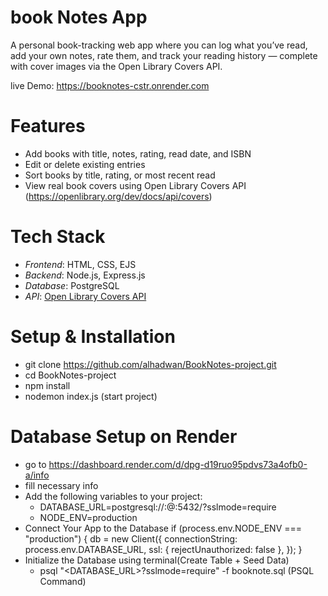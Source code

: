 # book Notes App
A personal book-tracking web app where you can log what you’ve read, add your own notes, rate them, and track your reading history — complete with cover images via the Open Library Covers API.

  live Demo: https://booknotes-cstr.onrender.com

# Features
- Add books with title, notes, rating, read date, and ISBN
- Edit or delete existing entries
- Sort books by title, rating, or most recent read
- View real book covers using Open Library Covers API (https://openlibrary.org/dev/docs/api/covers)

# Tech Stack
- *Frontend*: HTML, CSS, EJS
- *Backend*: Node.js, Express.js
- *Database*: PostgreSQL
- *API*: [Open Library Covers API](https://openlibrary.org/dev/docs/api/covers)

# Setup & Installation
-  git clone https://github.com/alhadwan/BookNotes-project.git
-  cd BookNotes-project
-  npm install
-  nodemon index.js (start project) 

# Database Setup on Render
-  go to https://dashboard.render.com/d/dpg-d19ruo95pdvs73a4ofb0-a/info
-  fill necessary info
-  Add the following variables to your project: 
      - DATABASE_URL=postgresql://<user>:<password>@<host>:5432/<database>?sslmode=require
      - NODE_ENV=production
-  Connect Your App to the Database
    if (process.env.NODE_ENV === "production") {
  db = new Client({
    connectionString: process.env.DATABASE_URL,
    ssl: { rejectUnauthorized: false },
  });
}
- Initialize the Database using terminal(Create Table + Seed Data)
    - psql "<DATABASE_URL>?sslmode=require" -f booknote.sql (PSQL Command)